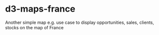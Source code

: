 # d3-maps-france
Another simple map e.g. use case to display opportunities, sales, clients, stocks on the map of France
